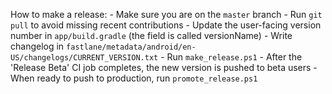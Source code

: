 How to make a release:
	- Make sure you are on the `master` branch
	- Run `git pull` to avoid missing recent contributions
	- Update the user-facing version number in `app/build.gradle` (the field is called versionName)
	- Write changelog in `fastlane/metadata/android/en-US/changelogs/CURRENT_VERSION.txt`
	- Run `make_release.ps1`
	- After the 'Release Beta' CI job completes, the new version is pushed to beta users
	- When ready to push to production, run `promote_release.ps1`